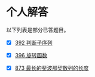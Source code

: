 # 个人解答

以下列表是部分已答题目。

- [x] [392 判断子序列](Solutions/392.判断子序列.md)
- [x] [396 旋转函数](Solutions/396.旋转函数.md)
- [x] [873 最长的斐波那契数列的长度](Solutions/873.最长的斐波那契数列的长度.md)

